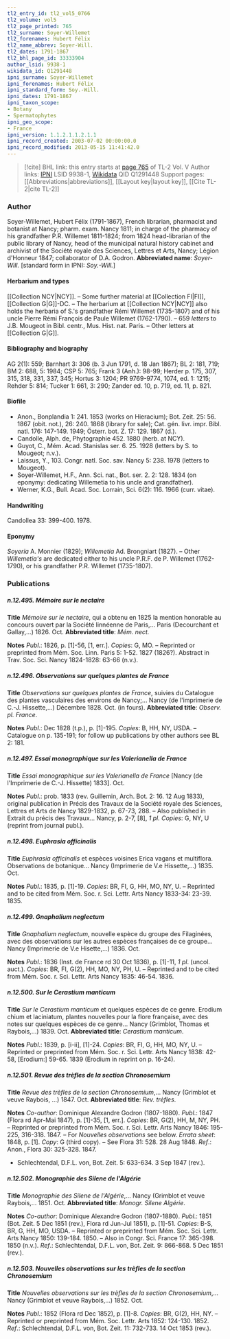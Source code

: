 ```yaml
---
tl2_entry_id: tl2_vol5_0766
tl2_volume: vol5
tl2_page_printed: 765
tl2_surname: Soyer-Willemet
tl2_forenames: Hubert Félix
tl2_name_abbrev: Soyer-Will.
tl2_dates: 1791-1867
tl2_bhl_page_id: 33333904
author_lsid: 9938-1
wikidata_id: Q1291448
ipni_surname: Soyer-Willemet
ipni_forenames: Hubert Félix
ipni_standard_form: Soy.-Will.
ipni_dates: 1791-1867
ipni_taxon_scope: 
- Botany
- Spermatophytes
ipni_geo_scope: 
- France
ipni_version: 1.1.2.1.1.2.1.1
ipni_record_created: 2003-07-02 00:00:00.0
ipni_record_modified: 2013-05-15 11:41:42.0
---
```


> [!cite] BHL link: this entry starts at [page 765](https://www.biodiversitylibrary.org/page/33333904) of TL-2 Vol. V
> Author links: [IPNI](https://www.ipni.org/a/9938-1) LSID 9938-1, [Wikidata](https://www.wikidata.org/wiki/Q1291448) QID Q1291448
> Support pages: [[Abbreviations|abbreviations]], [[Layout key|layout key]], [[Cite TL-2|cite TL-2]]

### Author

Soyer-Willemet, Hubert Félix (1791-1867), French librarian, pharmacist and botanist at Nancy; pharm. exam. Nancy 1811; in charge of the pharmacy of his grandfather P.R. Willemet 1811-1824; from 1824 head-librarian of the public library of Nancy, head of the municipal natural history cabinet and archivist of the Société royale des Sciences, Lettres et Arts, Nancy; Légion d'Honneur 1847; collaborator of D.A. Godron. 
**Abbreviated name**: *Soyer-Will.* \[standard form in IPNI: *Soy.-Will.*\]

#### Herbarium and types

[[Collection NCY|NCY]]. – Some further material at [[Collection FI|FI]], [[Collection G|G]]-DC. – The herbarium at [[Collection NCY|NCY]] also holds the herbaria of S.'s grandfather Rémi Willemet (1735-1807) and of his uncle Pierre Rémi François de Paule Willemet (1762-1790). – 659 *letters* to J.B. Mougeot in Bibl. centr., Mus. Hist. nat. Paris. – Other letters at [[Collection G|G]].

#### Bibliography and biography

AG 2(1): 559; Barnhart 3: 306 (b. 3 Jun 1791, d. 18 Jan 1867); BL 2: 181, 719; BM 2: 688, 5: 1984; CSP 5: 765; Frank 3 (Anh.): 98-99; Herder p. 175, 307, 315, 318, 331, 337, 345; Hortus 3: 1204; PR 9769-9774, 1074, ed. 1: 1215; Rehder 5: 814; Tucker 1: 661, 3: 290; Zander ed. 10, p. 719, ed. 11, p. 821.

#### Biofile

- Anon., Bonplandia 1: 241. 1853 (works on Hieracium); Bot. Zeit. 25: 56. 1867 (obit. not.), 26: 240. 1868 (library for sale); Cat. gén. livr. impr. Bibl. natl. 176: 147-149. 1949; Österr. bot. Z. 17: 129. 1867 (d.).
- Candolle, Alph. de, Phytographie 452. 1880 (herb. at NCY).
- Guyot, C., Mém. Acad. Stanislas ser. 6. 25. 1928 (letters by S. to Mougeot; n.v.).
- Laissus, Y., 103. Congr. natl. Soc. sav. Nancy 5: 238. 1978 (letters to Mougeot).
- Soyer-Willemet, H.F., Ann. Sci. nat., Bot. ser. 2. 2: 128. 1834 (on eponymy: dedicating Willemetia to his uncle and grandfather).
- Werner, K.G., Bull. Acad. Soc. Lorrain, Sci. 6(2): 116. 1966 (curr. vitae).

#### Handwriting

Candollea 33: 399-400. 1978.

#### Eponymy

*Soyeria* A. Monnier (1829); *Willemetia* Ad. Brongniart (1827). – Other *Willemetia's* are dedicated either to his uncle P.R.F. de P. Willemet (1762-1790), or his grandfather P.R. Willemet (1735-1807).

### Publications

##### n.12.495. Mémoire sur le nectaire

**Title**
*Mémoire sur le nectaire*, qui a obtenu en 1825 la mention honorable au concours ouvert par la Société linnéenne de Paris,... Paris (Decourchant et Gallay,...) 1826. Oct.
**Abbreviated title**: *Mém. nect.*

**Notes**
*Publ*.: 1826, p. \[1\]-56, \[1, err.\]. *Copies*: G, MO. – Reprinted or preprinted from Mém. Soc. Linn. Paris 5: 1-52. 1827 (1826?). Abstract in Trav. Soc. Sci. Nancy 1824-1828: 63-66 (n.v.).

##### n.12.496. Observations sur quelques plantes de France

**Title**
*Observations sur quelques plantes de France*, suivies du Catalogue des plantes vasculaires des environs de Nancy;... Nancy (de l'imprimerie de C.-J. Hissette,...) Décembre 1828. Oct. (in fours).
**Abbreviated title**: *Observ. pl. France*.

**Notes**
*Publ*.: Dec 1828 (t.p.), p. \[1\]-195. *Copies*: B, HH, NY, USDA. – Catalogue on p. 135-191; for follow up publications by other authors see BL 2: 181.

##### n.12.497. Essai monographique sur les Valerianella de France

**Title**
*Essai monographique sur les Valerianella de France* \[Nancy (de l'Imprimerie de C.-J. Hissette) 1833\]. Oct.

**Notes**
*Publ*.: prob. 1833 (rev. Guillemin, Arch. Bot. 2: 16. 12 Aug 1833), original publication in Précis des Travaux de la Société royale des Sciences, Lettres et Arts de Nancy 1829-1832, p. 67-73, 288. – Also published in Extrait du précis des Travaux... Nancy, p. 2-7, \[8\], *1 pl. Copies*: G, NY, U (reprint from journal publ.).

##### n.12.498. Euphrasia officinalis

**Title**
*Euphrasia officinalis* et espèces voisines Erica vagans et multiflora. Observations de botanique... Nancy (Imprimerie de V.e Hissette,...) 1835. Oct.

**Notes**
*Publ*.: 1835, p. \[1\]-19. *Copies*: BR, FI, G, HH, MO, NY, U. – Reprinted and to be cited from Mém. Soc. r. Sci. Lettr. Arts Nancy 1833-34: 23-39. 1835.

##### n.12.499. Gnaphalium neglectum

**Title**
*Gnaphalium neglectum*, nouvelle espèce du groupe des Filaginées, avec des observations sur les autres espèces françaises de ce groupe... Nancy (Imprimerie de V.e Hisette,...) 1836. Oct.

**Notes**
*Publ*.: 1836 (Inst. de France rd 30 Oct 1836), p. \[1\]-11, *1 pl*. (uncol. auct.). *Copies*: BR, FI, G(2), HH, MO, NY, PH, U. – Reprinted and to be cited from Mém. Soc. r. Sci. Lettr. Arts Nancy 1835: 46-54. 1836.

##### n.12.500. Sur le Cerastium manticum

**Title**
*Sur le Cerastium manticum* et quelques espèces de ce genre. Erodium chium et laciniatum, plantes nouvelles pour la flore française, avec des notes sur quelques espèces de ce genre... Nancy (Grimblot, Thomas et Raybois,...) 1839. Oct.
**Abbreviated title**: *Cerastium manticum*.

**Notes**
*Publ*.: 1839, p. \[i-ii\], \[1\]-24. *Copies*: BR, FI, G, HH, MO, NY, U. – Reprinted or preprinted from Mém. Soc. r. Sci. Lettr. Arts Nancy 1838: 42-58, \[Erodium:\] 59-65. 1839 (Erodium in reprint on p. 16-24).

##### n.12.501. Revue des trèfles de la section Chronosemium

**Title**
*Revue des trèfles de la section Chronosemium*,... Nancy (Grimblot et veuve Raybois, ...) 1847. Oct.
**Abbreviated title**: *Rev. trèfles*.

**Notes**
*Co-author*: Dominique Alexandre Godron (1807-1880).
*Publ*.: 1847 (Flora rd Apr-Mai 1847), p. \[1\]-35, \[1, err.\]. *Copies*: BR, G(2), HH, M, NY, PH. – Reprinted or preprinted from Mém. Soc. r. Sci. Lettr. Arts Nancy 1846: 195-225, 316-318. 1847. – For *Nouvelles observations* see below.
*Errata sheet*: 1848, p. \[1\]. *Copy*: G (third copy). – See Flora 31: 528. 28 Aug 1848.
*Ref*.: Anon., Flora 30: 325-328. 1847.
- Schlechtendal, D.F.L. von, Bot. Zeit. 5: 633-634. 3 Sep 1847 (rev.).

##### n.12.502. Monographie des Silene de l'Algérie

**Title**
*Monographie des Silene de l'Algérie*,... Nancy (Grimblot et veuve Raybois,... 1851. Oct.
**Abbreviated title**: *Monogr. Silene Algérie*.

**Notes**
*Co-author*: Dominique Alexandre Godron (1807-1880).
*Publ*.: 1851 (Bot. Zeit. 5 Dec 1851 (rev.), Flora rd Jun-Jul 1851), p. \[1\]-51. *Copies*: B-S, BR, G, HH, MO, USDA. – Reprinted or preprinted from Mém. Soc. Sci. Lettr. Arts Nancy 1850: 139-184. 1850. – Also in Congr. Sci. France 17: 365-398. 1850 (n.v.).
*Ref*.: Schlechtendal, D.F.L. von, Bot. Zeit. 9: 866-868. 5 Dec 1851 (rev.).

##### n.12.503. Nouvelles observations sur les trèfles de la section Chronosemium

**Title**
*Nouvelles observations sur les trèfles de la section Chronosemium*,... Nancy (Grimblot et veuve Raybois,...) 1852. Oct.

**Notes**
*Publ*.: 1852 (Flora rd Dec 1852), p. \[1\]-8. *Copies*: BR, G(2), HH, NY. – Reprinted or preprinted from Mém. Soc. Lettr. Arts 1852: 124-130. 1852.
*Ref*.: Schlechtendal, D.F.L. von, Bot. Zeit. 11: 732-733. 14 Oct 1853 (rev.).

